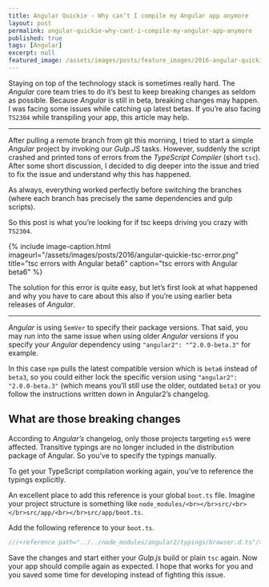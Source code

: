 ```yaml
---
title: Angular Quickie - Why can’t I compile my Angular app anymore
layout: post
permalink: angular-quickie-why-cant-i-compile-my-angular-app-anymore
published: true
tags: [Angular]
excerpt: null
featured_image: /assets/images/posts/feature_images/2016-angular-quickie.jpg
---
```


Staying on top of the technology stack is sometimes really hard. The *Angular* core team tries to do it’s best to keep breaking changes as seldom as possible. Because *Angular* is still in beta, breaking changes may happen. I was facing some issues while catching up latest betas. If you’re also facing `TS2304` while transpiling your app, this article may help.

----

After pulling a remote branch from git this morning, I tried to start a simple *Angular* project by invoking our *Gulp.JS* tasks. However, suddenly the script crashed and printed tons of errors from the *TypeScript Compiler* (short `tsc`). After some short discussion, I decided to dig deeper into the issue and tried to fix the issue and understand why this has happened.

As always, everything worked perfectly before switching the branches (where each branch has precisely the same dependencies and gulp scripts).

So this post is what you’re looking for if tsc keeps driving you crazy with `TS2304`.

{% include image-caption.html imageurl="/assets/images/posts/2016/angular-quickie-tsc-error.png"
title="tsc errors with Angular beta6" caption="tsc errors with Angular beta6" %}

The solution for this error is quite easy, but let’s first look at what happened and why you have to care about this also if you’re using earlier beta releases of *Angular*.

----

*Angular* is using `SemVer` to specify their package versions. That said, you may run into the same issue when using older *Angular* versions if you specify your *Angular* dependency using `"angular2": "^2.0.0-beta.3"` for example.

In this case `npm`  pulls the latest compatible version which is `beta6` instead of `beta3`, so you could either lock the specific version using `"angular2": "2.0.0-beta.3"` (which means you’ll still use the older, outdated `beta3` or you follow the instructions written down in Angular2’s changelog.

## What are those breaking changes

According to *Angular’s* changelog, only those projects targeting `es5` were affected. Transitive typings are no longer included in the distribution package of Angular. So you’ve to specify the typings manually.

To get your TypeScript compilation working again, you’ve to reference the typings explicitly.

An excellent place to add this reference is your global `boot.ts` file. Imagine your project structure is something like `node_modules/<br></br>src/<br></br>src/app/<br></br>src/app/boot.ts`.

Add the following reference to your `boot.ts`.

```typescript
///<reference path="../../node_modules/angular2/typings/browser.d.ts"/>

```

Save the changes and start either your *Gulp.js* build or plain `tsc` again. Now your app should compile again as expected. I hope that works for you and you saved some time for developing instead of fighting this issue.


